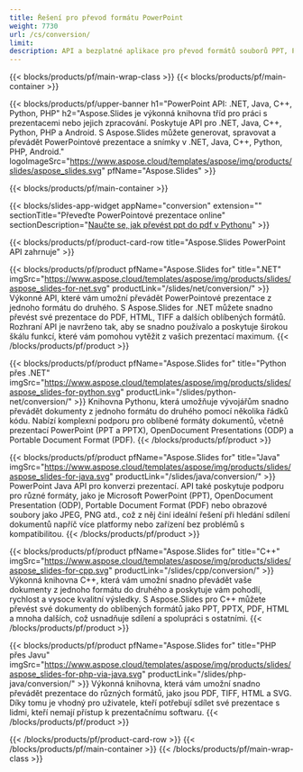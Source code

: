```yaml
---
title: Řešení pro převod formátu PowerPoint
weight: 7730
url: /cs/conversion/
limit: 
description: API a bezplatné aplikace pro převod formátů souborů PPT, PPTX, POTX, POTM a ODP
---
```


{{< blocks/products/pf/main-wrap-class >}}
{{< blocks/products/pf/main-container >}}

{{< blocks/products/pf/upper-banner h1="PowerPoint API: .NET, Java, C++, Python, PHP" h2="Aspose.Slides je výkonná knihovna tříd pro práci s prezentacemi nebo jejich zpracování. Poskytuje API pro .NET, Java, C++, Python, PHP a Android. S Aspose.Slides můžete generovat, spravovat a převádět PowerPointové prezentace a snímky v .NET, Java, C++, Python, PHP, Android." logoImageSrc="https://www.aspose.cloud/templates/aspose/img/products/slides/aspose_slides.svg" pfName="Aspose.Slides" >}}


{{< blocks/products/pf/main-container >}}

{{< blocks/slides-app-widget 
    appName="conversion"
    extension=""
    sectionTitle="Převeďte PowerPointové prezentace online" 
    sectionDescription="[Naučte se, jak převést ppt do pdf v Pythonu](https://products.aspose.com/slides/cs/python-net/conversion/ppt-to-pdf/)" >}}

{{< blocks/products/pf/product-card-row title="Aspose.Slides PowerPoint API zahrnuje" >}}

{{< blocks/products/pf/product pfName="Aspose.Slides for" title=".NET" imgSrc="https://www.aspose.cloud/templates/aspose/img/products/slides/aspose_slides-for-net.svg" productLink="/slides/net/conversion/" >}}
Výkonné API, které vám umožní převádět PowerPointové prezentace z jednoho formátu do druhého. S Aspose.Slides for .NET můžete snadno převést své prezentace do PDF, HTML, TIFF a dalších oblíbených formátů. Rozhraní API je navrženo tak, aby se snadno používalo a poskytuje širokou škálu funkcí, které vám pomohou vytěžit z vašich prezentací maximum.
{{< /blocks/products/pf/product >}}

{{< blocks/products/pf/product pfName="Aspose.Slides for" title="Python přes .NET" imgSrc="https://www.aspose.cloud/templates/aspose/img/products/slides/aspose_slides-for-python.svg" productLink="/slides/python-net/conversion/" >}}
Knihovna Pythonu, která umožňuje vývojářům snadno převádět dokumenty z jednoho formátu do druhého pomocí několika řádků kódu. Nabízí komplexní podporu pro oblíbené formáty dokumentů, včetně prezentací PowerPoint (PPT a PPTX), OpenDocument Presentations (ODP) a Portable Document Format (PDF).
{{< /blocks/products/pf/product >}}

{{< blocks/products/pf/product pfName="Aspose.Slides for" title="Java" imgSrc="https://www.aspose.cloud/templates/aspose/img/products/slides/aspose_slides-for-java.svg" productLink="/slides/java/conversion/" >}}
PowerPoint Java API pro konverzi prezentací. API také poskytuje podporu pro různé formáty, jako je Microsoft PowerPoint (PPT), OpenDocument Presentation (ODP), Portable Document Format (PDF) nebo obrazové soubory jako JPEG, PNG atd., což z něj činí ideální řešení při hledání sdílení dokumentů napříč více platformy nebo zařízení bez problémů s kompatibilitou.
{{< /blocks/products/pf/product >}}

{{< blocks/products/pf/product pfName="Aspose.Slides for" title="C++" imgSrc="https://www.aspose.cloud/templates/aspose/img/products/slides/aspose_slides-for-cpp.svg" productLink="/slides/cpp/conversion/" >}}
Výkonná knihovna C++, která vám umožní snadno převádět vaše dokumenty z jednoho formátu do druhého a poskytuje vám pohodlí, rychlost a vysoce kvalitní výsledky. S Aspose.Slides pro C++ můžete převést své dokumenty do oblíbených formátů jako PPT, PPTX, PDF, HTML a mnoha dalších, což usnadňuje sdílení a spolupráci s ostatními.
{{< /blocks/products/pf/product >}}

{{< blocks/products/pf/product pfName="Aspose.Slides for" title="PHP přes Javu" imgSrc="https://www.aspose.cloud/templates/aspose/img/products/slides/aspose_slides-for-php-via-java.svg" productLink="/slides/php-java/conversion/" >}}
Výkonná knihovna, která vám umožní snadno převádět prezentace do různých formátů, jako jsou PDF, TIFF, HTML a SVG. Díky tomu je vhodný pro uživatele, kteří potřebují sdílet své prezentace s lidmi, kteří nemají přístup k prezentačnímu softwaru.
{{< /blocks/products/pf/product >}}

{{< /blocks/products/pf/product-card-row >}}
{{< /blocks/products/pf/main-container >}}
{{< /blocks/products/pf/main-wrap-class >}}

